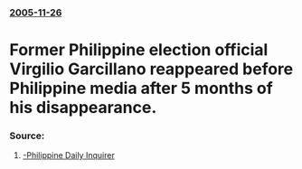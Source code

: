 ### [2005-11-26](/news/2005/11/26/index.md)

#  Former Philippine election official Virgilio Garcillano reappeared before Philippine media after 5 months of his disappearance. 




### Source:

1. [-Philippine Daily Inquirer](http://news.inq7.net/nation/index.php?index=1&story_id=57970)
